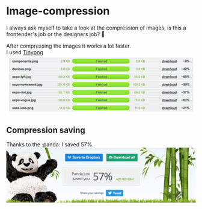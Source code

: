 # Image-compression
I always ask myself to take a look at the compression of   images, is this a frontender's job or the designers job?   :thinking:  

After compressing the images it works a lot faster.  
I used [Tinypng](tinypng.com)
![image compression](compression-image.png)

## Compression saving
Thanks to the :panda: I saved 57%.
![savedkbs](saved.png)
